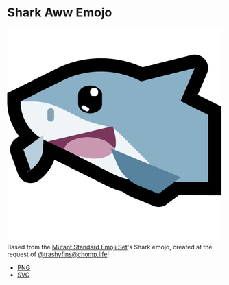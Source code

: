 # Shark Aww Emojo
![A shark that looks like they've seen the most adorable thing ever!!](https://github.com/psydwannabe/mastodon-snippets/raw/master/Custom%20Emojo/shark_aww/png/shark_aww.png)  
Based from the [Mutant Standard Emoji Set](https://mutant.tech/)'s Shark emojo, created at the request of [@trashyfins@chomp.life](https://chomp.life/@trashyfins)!
* [PNG](https://github.com/psydwannabe/mastodon-snippets/raw/master/Custom%20Emojo/shark_aww/png/shark_aww.png)
* [SVG](https://github.com/psydwannabe/mastodon-snippets/raw/master/Custom%20Emojo/shark_aww/svg/shark_aww.svg)